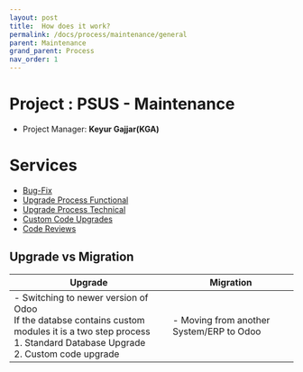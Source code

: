 ```yaml
---
layout: post
title:  How does it work?
permalink: /docs/process/maintenance/general
parent: Maintenance
grand_parent: Process
nav_order: 1
---
```

# Project : PSUS - Maintenance
- Project Manager: **Keyur Gajjar(KGA)**

# Services
- [Bug-Fix](bugfix)
- [Upgrade Process Functional](upgrade-process-functional)
- [Upgrade Process Technical](upgrade-process-technical)
- [Custom Code Upgrades](upgrades)
- [Code Reviews](code-review)

## Upgrade vs Migration

| Upgrade | Migration |
| ---- | ---- |
| - Switching to newer version of Odoo <br> If the databse contains custom modules it is a two step process <br> 1. Standard Database Upgrade <br> 2. Custom code upgrade | - Moving from another System/ERP to Odoo |

